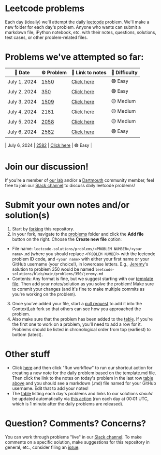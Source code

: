 # Leetcode problems

Each day (ideally) we'll attempt the daily [leetcode](https://leetcode.com) problem.  We'll make a new folder for each day's problem.  Anyone who wants can submit a markdown file, iPython notebook, etc. with their notes, questions, solutions, test cases, or other problem-related files.

# Problems we've attempted so far:

| 📆 Date         | ⚙️ Problem                                                                                                     | 📝 Link to notes                                                                                             | 🚦 Difficulty |
|--------------|-------------------------------------------------------------------------------------------------------------|-----------------------------------------------------------------------------------------------------------|------------|
| July 1, 2024 | [1550](https://leetcode.com/problems/three-consecutive-odds/description/)                                         | [Click here](https://github.com/ContextLab/leetcode-solutions/tree/main/problems/1550)                     | 🟢  Easy        |
| July 2, 2024 | [350](https://leetcode.com/problems/intersection-of-two-arrays-ii/)                                         | [Click here](https://github.com/ContextLab/leetcode-solutions/tree/main/problems/350)                     | 🟢  Easy        |
| July 3, 2024 | [1509](https://leetcode.com/problems/minimum-difference-between-largest-and-smallest-value-in-three-moves/) | [Click here](https://github.com/ContextLab/leetcode-solutions/tree/main/problems/1509)                    | 🟡  Medium      |
| July 4, 2024 | [2181](https://leetcode.com/problems/merge-nodes-in-between-zeros/)                                         | [Click here](https://github.com/ContextLab/leetcode-solutions/tree/main/problems/2181)                    | 🟡  Medium      |
| July 5, 2024 | [2058](https://leetcode.com/problems/find-the-minimum-and-maximum-number-of-nodes-between-critical-points/) | [Click here](https://github.com/ContextLab/leetcode-solutions/tree/main/problems/2058)                    | 🟡  Medium      |
| July 6, 2024 | [2582](https://leetcode.com/problems/pass-the-pillow) | [Click here](https://github.com/ContextLab/leetcode-solutions/tree/main/problems/2582) | 🟢 Easy |

| July 6, 2024 | [2582](https://leetcode.com/problems/pass-the-pillow) | [Click here](https://github.com/ContextLab/leetcode-solutions/tree/main/problems/2582) | 🟢 Easy |

# Join our discussion!

If you're a member of [our lab](https://www.context-lab.com/) and/or a [Dartmouth](https://home.dartmouth.edu/) community member, feel free to join our [Slack channel](https://app.slack.com/client/EQ19QMD6Z/C0753BB4MC5) to discuss daily leetcode problems!

# Submit your own notes and/or solution(s)

1. Start by [forking](https://github.com/ContextLab/leetcode-solutions/fork) this repository.
2. In your fork, navigate to the [problems](https://github.com/ContextLab/leetcode-solutions/new/main/problems) folder and click the **Add file** button on the right.  Choose the **Create new file** option:
  - File name: `leetcode-solutions/problems/<PROBLEM NUMBER>/<your name>.md` (where you should replace `<PROBLEM NUMBER>` with the leetcode problem ID code, and `<your name>` with either your first name or your GitHub username (your choice!), in lowercase letters.  E.g., [Jeremy](https://www.context-lab.com/people)'s solution to problem 350 would be named `leetcode-solutions/blob/main/problems/350/jeremy.md`
  - Contents: Any format is fine, but we suggest starting with our [template file](https://github.com/ContextLab/leetcode-solutions/blob/main/problems/template.md).  Then add your notes/solution as you solve the problem!  Make sure to commit your changes (and it's fine to make multiple commits as you're working on the problem).
3. Once you've added your file, start a [pull request](https://github.com/ContextLab/leetcode-solutions/pulls) to add it into the ContextLab fork so that others can see how you approached the problem.
4. Also make sure that the problem has been added to the [table](https://github.com/ContextLab/leetcode-solutions#problems-weve-attempted-thus-far).  If you're the first one to work on a problem, you'll need to add a row for it.  Problems should be listed in chronological order from top (earliest) to bottom (latest).

# Other stuff

- Click [here](https://github.com/ContextLab/leetcode-solutions/actions/workflows/create_new_note.yml) and then click "Run workflow" to run our shortcut action for creating a new note for the daily problem based on the template.md file.  Then click the link to the notes on today's problem in the last row [table above](https://github.com/ContextLab/leetcode-solutions#problems-weve-attempted-thus-far) and you should see a markdown (.md) file named for your GitHub username.  Edit that to add your notes!
- The [table](https://github.com/ContextLab/leetcode-solutions#problems-weve-attempted-thus-far) listing each day's problems and links to our solutions *should* be updated automatically via [this action](https://github.com/ContextLab/leetcode-solutions/actions/workflows/update_readme.yml) (run each day at 00:01 UTC, which is 1 minute after the daily problems are released).

# Question? Comments? Concerns?

You can work through problems "live" in our [Slack channel](https://app.slack.com/client/EQ19QMD6Z/C0753BB4MC5).  To make comments on a specific solution, make suggestions for this repository in general, etc., consider filing an [issue](https://github.com/ContextLab/leetcode-solutions/issues).
